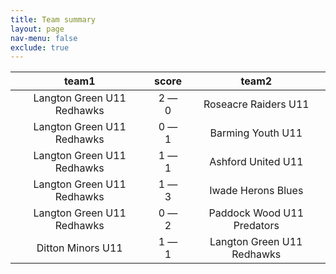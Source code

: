 ```yaml
---
title: Team summary
layout: page
nav-menu: false
exclude: true
---
```




|           team1            |    score    |           team2            |
|:--------------------------:|:-----------:|:--------------------------:|
| Langton Green U11 Redhawks | 2 &mdash; 0 |    Roseacre Raiders U11    |
| Langton Green U11 Redhawks | 0 &mdash; 1 |     Barming Youth U11      |
| Langton Green U11 Redhawks | 1 &mdash; 1 |     Ashford United U11     |
| Langton Green U11 Redhawks | 1 &mdash; 3 |     Iwade Herons Blues     |
| Langton Green U11 Redhawks | 0 &mdash; 2 | Paddock Wood U11 Predators |
|     Ditton Minors U11      | 1 &mdash; 1 | Langton Green U11 Redhawks |

 <br /><br /><br />